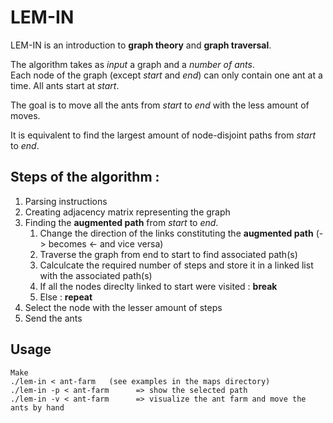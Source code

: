 # LEM-IN

LEM-IN is an introduction to **graph theory** and **graph traversal**.

The algorithm takes as *input* a graph and a *number of ants*.  
Each node of the graph (except _start_ and _end_) can only contain one ant at a time.
All ants start at _start_.  

The goal is to move all the ants from _start_ to _end_ with the less amount of moves.

It is equivalent to find the largest amount of node-disjoint paths from _start_ to _end_.

## Steps of the algorithm :
1. Parsing instructions
2. Creating adjacency matrix representing the graph
3. Finding the **augmented path** from _start_ to _end_.
    1. Change the direction of the links constituting the **augmented path** (-> becomes <- and vice versa)
    2. Traverse the graph from end to start to find associated path(s)
    3. Calculcate the required number of steps and store it in a linked list with the associated path(s)
    4. If all the nodes direclty linked to start were visited : **break**
    5. Else : **repeat**
4. Select the node with the lesser amount of steps
5. Send the ants

## Usage
```
Make
./lem-in < ant-farm   (see examples in the maps directory)
./lem-in -p < ant-farm      => show the selected path
./lem-in -v < ant-farm      => visualize the ant farm and move the ants by hand
```
